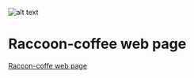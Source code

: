 ![alt text](https://raccoon-coffee.com/img/enot.svg "Raccoon logo") 

# Raccoon-coffee web page 

[Raccon-coffe web page](https://raccoon-coffee.com "Raccoon-coffee Homepage")
